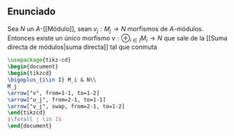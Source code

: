 
## Enunciado

Sea $N$ un $A$-[[Módulo]], sean $v_{j}:M_{j}\to N$ morfismos de $A$-módulos. Entonces existe un único morfismo $v:\oplus_{i\in I} M_{i}\to N$ que sale de la [[Suma directa de módulos|suma directa]] tal que conmuta

```tikz
\usepackage{tikz-cd}
\begin{document}
\begin{tikzcd}
\bigoplus_{i\in I} M_i & N\\
M_j
\arrow["v", from=1-1, to=1-2]
\arrow["u_j", from=2-1, to=1-1]
\arrow["v_j", swap, from=2-1, to=1-2]
\end{tikzcd}
$\forall j \in I$
\end{document}
```
